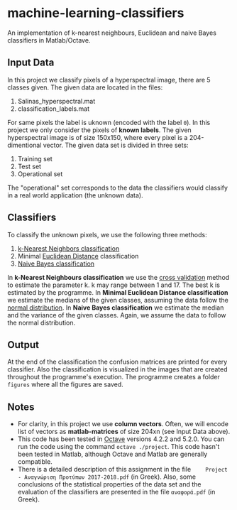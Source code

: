 # machine-learning-classifiers
An implementation of k-nearest neighbours, Euclidean and naive Bayes classifiers in Matlab/Octave.

## Input Data

In this project we classify pixels of a hyperspectral image, there are 5 classes given. The given data are located in the files:

1. Salinas_hyperspectral.mat
2. classification_labels.mat

For same pixels the label is uknown (encoded with the label ```0```). In this project we only consider the pixels of **known labels**. The given hyperspectral image is of size 150x150, where every pixel is a 204-dimentional vector. The given data set is divided in three sets:

1. Training set
2. Test set
3. Operational set

The "operational" set corresponds to the data the classifiers would classify in a real world application (the unknown data).

## Classifiers

To classify the unknown pixels, we use the following three methods:

1. [k-Nearest Neighbors classification](https://en.wikipedia.org/wiki/K-nearest_neighbors_algorithm)
2. Minimal [Euclidean Distance](https://en.wikipedia.org/wiki/Euclidean_distance) classification
3. [Naive Bayes classification](https://en.wikipedia.org/wiki/Naive_Bayes_classifier)

In **k-Nearest Neighbours classification** we use the [cross validation](https://en.wikipedia.org/wiki/Cross-validation_(statistics)) method to estimate the parameter k. k may range between 1 and 17. The best k is estimated by the programme. In **Minimal Euclidean Distance classification** we estimate the medians of the given classes, assuming the data follow the [normal distribution](https://en.wikipedia.org/wiki/Normal_distribution). In **Naive Bayes classification** we estimate the median and the variance of the given classes. Again, we assume the data to follow the normal distribution.

## Output

At the end of the classification the confusion matrices are printed for every classifier. Also the classification is visualized in the images that are created throughout the programme's execution. The programme creates a folder ```figures``` where all the figures are saved.

## Notes
* For clarity, in this project we use **column vectors**. Often, we will encode list of vectors as **matlab-matrices** of size 204xn (see Input Data above).
* This code has been tested in [Octave](https://www.gnu.org/software/octave/) versions 4.2.2 and 5.2.0. You can run the code using the command ```octave ./project```. This code hasn't been tested in Matlab, although Octave and Matlab are generally compatible.
* There is a detailed description of this assignment in the file ``` 	Project - Αναγνώριση Προτύπων 2017-2018.pdf``` (in Greek). Also, some conclusions of the statistical properties of the data set and the evaluation of the classifiers are presented in the file ```αναφορά.pdf``` (in Greek).

